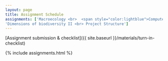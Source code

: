```yaml
---
layout: page
title: Assignment Schedule
assignments: ['Macroecology <br>  <span style="color:lightblue">Computer setup</span>', 'Dimensions of biodiversity I <br> Intro to R and Version Control',
'Dimensions of biodiversity II <br> Project Structure']
---
```


[Assignment submission & checklist]({{ site.baseurl }}/materials/turn-in-checklist)

{% include assignments.html %}



<!-- Schedule Management
- Update the `assignments:` list with `title:` from `assignments/` files.
- Add 'Template' to `assignments:` to view the course template from `docs/`.
- The remaining content should be left AS IS.
-->
